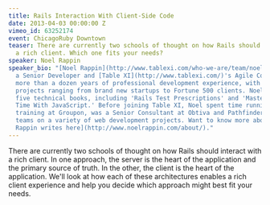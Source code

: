```yaml
---
title: Rails Interaction With Client-Side Code
date: 2013-04-03 00:00:00 Z
vimeo_id: 63252174
event: ChicagoRuby Downtown
teaser: There are currently two schools of thought on how Rails should interact with
  a rich client. Which one fits your needs?
speaker: Noel Rappin
speaker_bio: "[Noel Rappin](http://www.tablexi.com/who-we-are/team/noel-rappin) is
  a Senior Developer and [Table XI](http://www.tablexi.com/)'s Agile Coach. Noel has
  more than a dozen years of professional development experience, with successful
  projects ranging from brand new startups to Fortune 500 clients. Noel has authored
  five technical books, including 'Rails Test Prescriptions' and 'Master Space and
  Time With JavaScript.' Before joining Table XI, Noel spent time running internal
  training at Groupon, was a Senior Consultant at Obtiva and Pathfinder, and has lead
  teams on a variety of web development projects. Want to know more about Noel? [Noel
  Rappin writes here](http://www.noelrappin.com/about/)."
---
```


There are currently two schools of thought on how Rails should interact with a rich client. In one approach, the server is the heart of the application and the primary source of truth. In the other, the client is the heart of the application. We'll look at how each of these architectures enables a rich client experience and help you decide which approach might best fit your needs.
